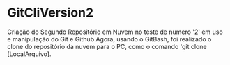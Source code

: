 # GitCliVersion2
Criação do Segundo Repositório em Nuvem no teste de numero '2' em uso e manipulação do Git e Github
Agora, usando o GitBash, foi realizado o clone do repositório da nuvem para o PC, como o comando 'git clone [LocalArquivo].
